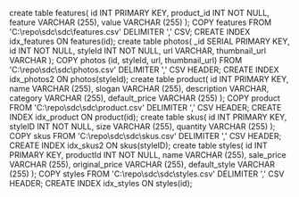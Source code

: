 create table features(
    id INT PRIMARY KEY,
    product_id INT NOT NULL,
    feature VARCHAR (255),
    value VARCHAR (255)
);
COPY features FROM 'C:\repo\sdc\sdc\features.csv' DELIMITER ',' CSV;
CREATE INDEX idx_features ON features(id);
create table photos(
    _id SERIAL PRIMARY KEY,
    id INT NOT NULL,
    styleId INT NOT NULL,
    url VARCHAR,
    thumbnail_url VARCHAR
);
COPY photos (id, styleId, url, thumbnail_url) FROM 'C:\repo\sdc\sdc\photos.csv' DELIMITER ',' CSV HEADER;
CREATE INDEX idx_photos2 ON photos(styleId);
create table product(
    id INT PRIMARY KEY,
    name VARCHAR (255),
    slogan VARCHAR (255),
    description VARCHAR,
    category VARCHAR (255),
    default_price VARCHAR (255)
);
COPY product FROM 'C:\repo\sdc\sdc\product.csv' DELIMITER ',' CSV HEADER;
CREATE INDEX idx_product ON product(id);
create table skus(
    id INT PRIMARY KEY,
    styleID INT NOT NULL,
    size VARCHAR (255),
    quantity VARCHAR (255)
);
COPY skus FROM 'C:\repo\sdc\sdc\skus.csv' DELIMITER ',' CSV HEADER;
CREATE INDEX idx_skus2 ON skus(styleID);
create table styles(
    id INT PRIMARY KEY,
    productId INT NOT NULL,
    name VARCHAR (255),
    sale_price VARCHAR (255),
    original_price VARCHAR (255),
    default_style VARCHAR (255)
);
COPY styles FROM 'C:\repo\sdc\sdc\styles.csv' DELIMITER ',' CSV HEADER;
CREATE INDEX idx_styles ON styles(id);
